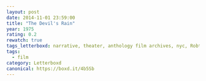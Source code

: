 ```yaml
---
layout: post 
date: 2014-11-01 23:59:00
title: "The Devil's Rain"
year: 1975
rating: 0.2
rewatch: true
tags_letterboxd: narrative, theater, anthology film archives, nyc, Robtober
tags:
  - film
category: Letterboxd
canonical: https://boxd.it/4b5Sb
---
```

